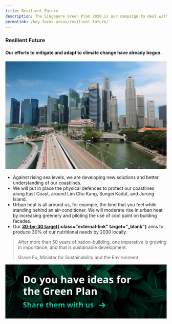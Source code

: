 ```yaml
---
title: Resilient Future
description: The Singapore Green Plan 2030 is our campaign to deal with climate change, which will last into the next century. Learn how we are starting our preparations to build a Resilient Future for Singapore. 
permalink: /key-focus-areas/resilient-future/
---
```


### Resilient Future

#### Our efforts to mitigate and adapt to climate change have already begun. 

![Resilient Future](/images/framework/framework_resilientfuture.jpg)

- Against rising sea levels, we are developing new solutions and better understanding of our coastlines.
- We will put in place the physical defences to protect our coastlines along East Coast, around Lim Chu Kang, Sungei Kadut, and Jurong Island. 
- Urban heat is all around us, for example, the kind that you feel while standing behind an air-conditioner. We will moderate rise in urban heat by increasing greenery and piloting the use of cool paint on building facades.
- Our **[30-by-30 target](https://www.sfa.gov.sg/docs/default-source/default-document-library/sfa-mewr-joint-media-release_30x30-express.pdf){:class="external-link" target="_blank"}** aims to produce 30% of our nutritional needs by 2030 locally.

<!-- #### The United Nations Sustainable Development Goals (SDGs)

- The Green Plan is very much aligned with the SDGs and the 2030 Agenda for Sustainable Development (2030 Agenda) adopted by all countries at the United Nations in 2015. Our targets demonstrate Singapore's commitment to sutainable development, in sync with international efforts and the global agenda to build a more resilient future. -->

<blockquote>
  <p>After more than 50 years of nation-building, one imperative is growing in importance, and that is sustainable development.</p>
  <span class="author">Grace Fu, Minister for Sustainability and the Environment</span>
</blockquote>

[![Ideas](/images/framework/framework_ideas.jpg)](https://form.gov.sg/6013d365bedd790011bb9c86)